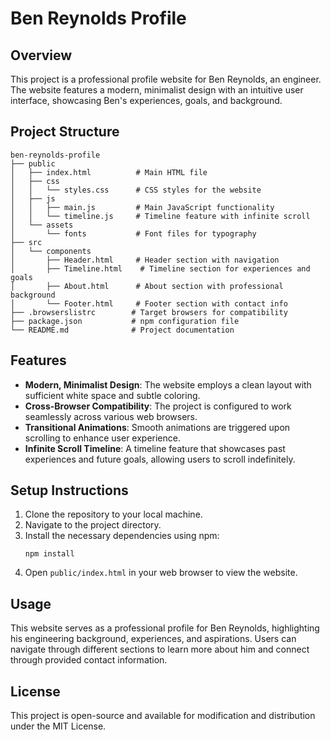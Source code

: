 # Ben Reynolds Profile

## Overview
This project is a professional profile website for Ben Reynolds, an engineer. The website features a modern, minimalist design with an intuitive user interface, showcasing Ben's experiences, goals, and background.

## Project Structure
```
ben-reynolds-profile
├── public
│   ├── index.html          # Main HTML file
│   ├── css
│   │   └── styles.css      # CSS styles for the website
│   ├── js
│   │   ├── main.js         # Main JavaScript functionality
│   │   └── timeline.js     # Timeline feature with infinite scroll
│   └── assets
│       └── fonts           # Font files for typography
├── src
│   └── components
│       ├── Header.html     # Header section with navigation
│       ├── Timeline.html    # Timeline section for experiences and goals
│       ├── About.html      # About section with professional background
│       └── Footer.html     # Footer section with contact info
├── .browserslistrc        # Target browsers for compatibility
├── package.json           # npm configuration file
└── README.md              # Project documentation
```

## Features
- **Modern, Minimalist Design**: The website employs a clean layout with sufficient white space and subtle coloring.
- **Cross-Browser Compatibility**: The project is configured to work seamlessly across various web browsers.
- **Transitional Animations**: Smooth animations are triggered upon scrolling to enhance user experience.
- **Infinite Scroll Timeline**: A timeline feature that showcases past experiences and future goals, allowing users to scroll indefinitely.

## Setup Instructions
1. Clone the repository to your local machine.
2. Navigate to the project directory.
3. Install the necessary dependencies using npm:
   ```
   npm install
   ```
4. Open `public/index.html` in your web browser to view the website.

## Usage
This website serves as a professional profile for Ben Reynolds, highlighting his engineering background, experiences, and aspirations. Users can navigate through different sections to learn more about him and connect through provided contact information.

## License
This project is open-source and available for modification and distribution under the MIT License.